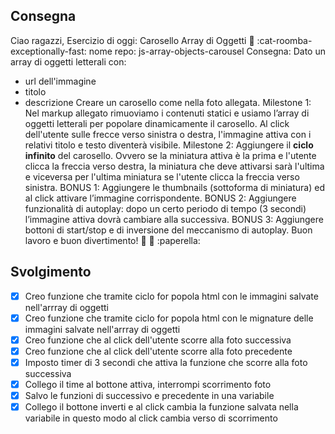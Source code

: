 ## Consegna
Ciao ragazzi,
Esercizio di oggi: Carosello Array di Oggetti :carousel_horse: :cat-roomba-exceptionally-fast:
nome repo: js-array-objects-carousel
Consegna:
Dato un array di oggetti letterali con:
 - url dell'immagine
 - titolo
 - descrizione 
Creare un carosello come nella foto allegata.
Milestone 1:
Nel markup allegato rimuoviamo i contenuti statici e usiamo l’array di oggetti letterali per popolare dinamicamente il carosello.
Al click dell'utente sulle frecce verso sinistra o destra, l'immagine attiva con i relativi titolo e testo diventerà visibile.
Milestone 2:
Aggiungere il **ciclo infinito** del carosello. Ovvero se la miniatura attiva è la prima e l'utente clicca la freccia verso destra, la miniatura che deve attivarsi sarà l'ultima e viceversa per l'ultima miniatura se l'utente clicca la freccia verso sinistra.
BONUS 1:
Aggiungere le thumbnails (sottoforma di miniatura) ed al click attivare l’immagine corrispondente.
BONUS 2:
Aggiungere funzionalità di autoplay: dopo un certo periodo di tempo (3 secondi) l’immagine attiva dovrà cambiare alla successiva.
BONUS 3:
Aggiungere bottoni di start/stop e di inversione del meccanismo di autoplay.
Buon lavoro e buon divertimento! :slightly_smiling_face: :muscle: :paperella:

## Svolgimento 
- [x] Creo funzione che tramite ciclo for popola html con le immagini salvate nell'arrray di oggetti
- [x] Creo funzione che tramite ciclo for popola html con le mignature delle immagini salvate nell'arrray di oggetti
- [x] Creo funzione che al click dell'utente scorre alla foto successiva
- [x] Creo funzione che al click dell'utente scorre alla foto precedente
- [x] Imposto timer di 3 secondi che attiva la funzione che scorre alla foto successiva
- [x] Collego il time al bottone attiva, interrompi scorrimento foto
- [x] Salvo le funzioni di successivo e precedente in una variabile
- [x] Collego il bottone inverti e al click cambia la funzione salvata nella variabile in questo modo al click cambia verso di scorrimento